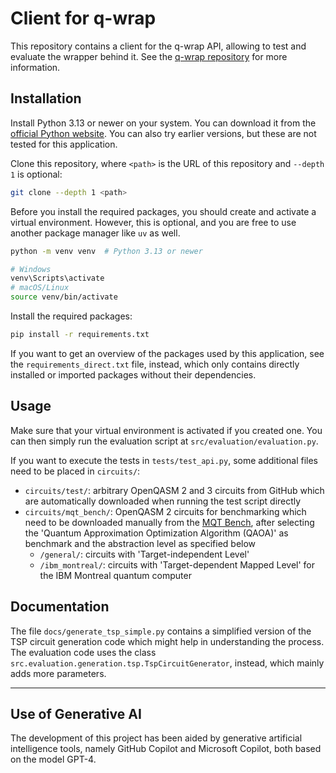 # Client for q-wrap

This repository contains a client for the q-wrap API, allowing to test and evaluate the wrapper behind it.
See the [q-wrap repository](https://github.com/q-wrap/q-wrap) for more information.

## Installation

Install Python 3.13 or newer on your system. You can download it from the
[official Python website](https://www.python.org/downloads/). You can also try earlier versions, but these are not
tested for this application.

Clone this repository, where `<path>` is the URL of this repository and `--depth 1` is optional:

```bash
git clone --depth 1 <path>
```

Before you install the required packages, you should create and activate a virtual environment. However, this is
optional, and you are free to use another package manager like `uv` as well.

```bash
python -m venv venv  # Python 3.13 or newer

# Windows
venv\Scripts\activate
# macOS/Linux
source venv/bin/activate
```

Install the required packages:

```bash
pip install -r requirements.txt
```

If you want to get an overview of the packages used by this application, see the `requirements_direct.txt` file,
instead, which only contains directly installed or imported packages without their dependencies.

## Usage

Make sure that your virtual environment is activated if you created one. You can then simply run the evaluation 
script at `src/evaluation/evaluation.py`.

If you want to execute the tests in `tests/test_api.py`, some additional files need to be placed in `circuits/`:

- `circuits/test/`: arbitrary OpenQASM 2 and 3 circuits from GitHub which are automatically downloaded when running
  the test script directly
- `circuits/mqt_bench/`: OpenQASM 2 circuits for benchmarking which need to be downloaded manually
  from the [MQT Bench](https://www.cda.cit.tum.de/mqtbench/), after selecting the 'Quantum Approximation Optimization 
  Algorithm (QAOA)' as benchmark and the abstraction level as specified below
  - `/general/`: circuits with 'Target-independent Level'
  - `/ibm_montreal/`: circuits with 'Target-dependent Mapped Level' for the IBM Montreal quantum computer

## Documentation

The file `docs/generate_tsp_simple.py` contains a simplified version of the TSP circuit generation code which might 
help in understanding the process. The evaluation code uses the class
`src.evaluation.generation.tsp.TspCircuitGenerator`, instead, which mainly adds more parameters.

---

## Use of Generative AI

The development of this project has been aided by generative artificial intelligence tools, namely GitHub Copilot and
Microsoft Copilot, both based on the model GPT-4.
